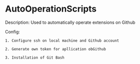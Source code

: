 # AutoOperationScripts

Description:
	Used to automatically operate extensions on Github

Config:

	1. Configure ssh on local machine and Github account
	
	2. Generate own token for apllication obGithub
	
	3. Installation of Git Bash
